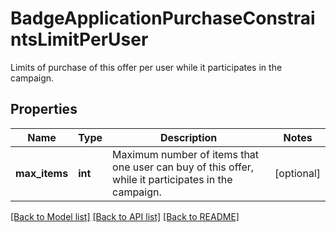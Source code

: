# BadgeApplicationPurchaseConstraintsLimitPerUser

Limits of purchase of this offer per user while it participates in the campaign.
## Properties
Name | Type | Description | Notes
------------ | ------------- | ------------- | -------------
**max_items** | **int** | Maximum number of items that one user can buy of this offer, while it participates in the campaign. | [optional] 

[[Back to Model list]](../README.md#documentation-for-models) [[Back to API list]](../README.md#documentation-for-api-endpoints) [[Back to README]](../README.md)


